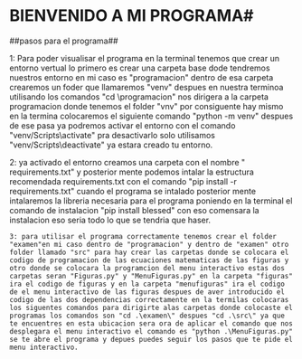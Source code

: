 # BIENVENIDO A MI PROGRAMA#
 ##pasos para el programa##

   1: Para poder visualisar el programa en la terminal tenemos que crear un entorno vertual lo primero es crear una carpeta base dode tendremos nuestros entorno en mi caso es "programacion" dentro de esa carpeta crearemos un foder que llamaremos "venv" despues en nuestra terminoa utilisando los comandos "cd \programacion" nos dirigera a la carpeta programacion donde tenemos el folder "vnv" por consiguente hay mismo en la termina colocaremos el siguiente comando  "python -m venv" despues de ese pasa ya podremos activar el entorno con el comando "venv/Scripts\activate" pra desactivarlo solo utilisamos "venv/Scripts\deactivate" ya estara creado tu entorno.
   
   2: ya activado el entorno creamos una carpeta con el nombre " requirements.txt" y posterior mente podemos intalar la estructura recomendada requirements.txt con el comando "pip install -r requirements.txt" cuando el programa se intalado posterior mente intalaremos la libreria necesaria para el programa poniendo en la terminal el comando de instalacion  "pip install blessed" con eso comensara la instalacion eso seria todo lo que se tendria que haser.


    3: para utilisar el programa correctamente tenemos crear el folder "examen"en mi caso dentro de "programacion" y dentro de "examen" otro folder llamado "src" para hay crear las carpetas donde se colocara el codigo de programacion de las ecuaciones matematicas de las figuras y otro donde se colocara la programcion del menu interactivo estas dos carpetas seran "Figuras.py" y "MenuFiguras.py" en la carpeta "figuras" ira el codigo de figuras y en la carpeta "menufiguras" ira el codigo de el menu interactivo de las figuras despues de aver introducido el codigo de las dos dependencias correctamente en la termilas colocaras los siguentes comandos para dirigirte alas carpetas donde colocaste el programas los comandos son "cd .\examen\" despues "cd .\src\" ya que te encuentres en esta ubicacion sera ora de aplicar el comando que nos desplegara el menu interactivo el comando es "python .\MenuFiguras.py" se te abre el programa y depues puedes seguir los pasos que te pide el menu interactivo.
